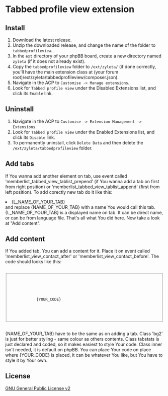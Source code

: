 # Tabbed profile view extension

## Install

1. Download the latest release.
2. Unzip the downloaded release, and change the name of the folder to `tabbedprofileview`.
3. In the `ext` directory of your phpBB board, create a new directory named `zyleta` (if it does not already exist).
4. Copy the `tabbedprofileview` folder to `/ext/zyleta/` (if done correctly, you'll have the main extension class at (your forum root)/ext/zyleta/tabbedprofileview/composer.json).
5. Navigate in the ACP to `Customise -> Manage extensions`.
6. Look for `Tabbed profile view` under the Disabled Extensions list, and click its `Enable` link.

## Uninstall

1. Navigate in the ACP to `Customise -> Extension Management -> Extensions`.
2. Look for `Tabbed profile view` under the Enabled Extensions list, and click its `Disable` link.
3. To permanently uninstall, click `Delete Data` and then delete the `/ext/zyleta/tabbedprofileview` folder.

## Add tabs

If You wanna add another element on tab, use event called 'memberlist_tabbed_view_tablist_prepend' (if You wanna add a tab on first from right position) or 'memberlist_tabbed_view_tablist_append' (first from left position).
To add corectly new tab do it like this:
<li id="{NAME_OF_YOUR_TAB}-tab" class="tab">
	<a href="#tabs" data-subpanel="{NAME_OF_YOUR_TAB}" role="tab" aria-controls="{NAME_OF_YOUR_TAB}">{L_NAME_OF_YOUR_TAB}</a>
</li>
and replace {NAME_OF_YOUR_TAB} with a name You would call this tab.
{L_NAME_OF_YOUR_TAB} is a displayed name on tab. It can be direct name, or can be from language file.
That's all what You did here. Now take a look at "Add content".

## Add content
If You added tab, You can add a content for it. Place it on event called 'memberlist_view_contact_after' or 'memberlist_view_contact_before'.
The code should looks like this:
<code>
<fieldset id="{NAME_OF_YOUR_TAB}" class="fields2" role="tabpanel">
	<div class="panel bg2 tabstats">
		<div class="inner">
			{YOUR_CODE}
		</div>
	</div>
</fieldset>
<!-- ENDIF -->
</code>
{NAME_OF_YOUR_TAB} have to be the same as on adding a tab. Class 'bg2' is just for better styling - same colour as others contents.
Class tabstats is just declared and coded, so it makes easiest to style Your code.
Class inner isn't needed, it is default on phpBB.
You can place Your code on place where {YOUR_CODE} is placed, it can be whatever You like, but You have to style it by Your own.


## License
[GNU General Public License v2](http://opensource.org/licenses/GPL-2.0)
